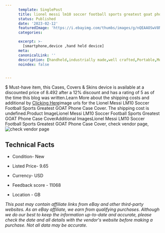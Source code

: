 ```yaml
---
      template: SinglePost
      title: lionel messi lm10 soccer football sports greatest goat phone case cover
      status: Published
      date: '2023-02-12'
      featuredImage: 'https://i.ebayimg.com/thumbs/images/g/nQEAAOSwV8NgZg-x/s-l225.jpg'
      categories: 

      excerpt: >-
        [smartphone,device ,hand held device]
      meta:
      canonicalLink: ''
      description: [handheld,industrially made,well crafted,Portable,Mobile,Compact,Convenient,Lightweight,Maneuverable,Man-portable,Miniature,Carriable,Hand-held,Light,Holdable,Transportable,Mobile device,Pocket-sized,On-the-go,Wireless,Cordless,Compact size,Convenient size, smartphone,device ,hand held device]
      noindex: false

        
---
```

$
    Must-have item, this Cases, Covers & Skins device is available at a discounted price of 8.492 after a 12% discount and has a rating of 5 as of the time this blog was written.Learn More about the shipping costs and additional by [Clicking Here](https://www.ebay.com/itm/114749499646?hash=item1ab79a68fe%3Ag%3AnQEAAOSwV8NgZg-x&amdata=enc%3AAQAHAAAA4M5heR9doWvCDAX%2FyO%2BxE2%2BA52Mf7XQlE8dv%2F1L9TtsV41X4xRC0Az0fAApcjr2BmwsIgjmwsFubwg3jb1dGojODr5g4RuHPCQLihUu1%2FTw23LA7KUASTYFa9LdYimtJsyAYU%2F%2BTMgsoe0RmIHd6EcdNFjALnIJBdJYh2cRNKcmHCrecY3yc%2BSRdD%2BOYR6QNLv0SdO87zUV2SdfN13fMbkxK%2F4PiF5hXl8kCsJXL%2F4MYdps8TvPViyPCDclgg%2BKhvP5fhTCIs177xhuwLsm%2BzUNgLyJY1xTERvvXJhnrCiIb&mkevt=1&mkcid=1&mkrid=711-53200-19255-0&campid=%253CePNCampaignId%253E&customid=%253CreferenceId%253E&toolid=10049)image urls for the Lionel Messi LM10 Soccer Football Sports Greatest GOAT Phone Case Cover. The shipping cost is undefined.Product ImageLionel Messi LM10 Soccer Football Sports Greatest GOAT Phone Case CoverAdditional ImagesLionel Messi LM10 Soccer Football Sports Greatest GOAT Phone Case Cover, check vendor page, ![check vendor page](https://origin-galleryplus.ebayimg.com/ws/web/114749499646_2_0_1/225x225.jpg,https://origin-galleryplus.ebayimg.com/ws/web/114749499646_3_0_1/225x225.jpg,https://origin-galleryplus.ebayimg.com/ws/web/114749499646_4_0_1/225x225.jpg,https://origin-galleryplus.ebayimg.com/ws/web/114749499646_5_0_1/225x225.jpg)
    
    

 ## Technical Facts 



     
      

 - Condition- New 


      

 - Listed Price- 9.65 


      

 - Currency- USD 


      

 - Feedback score - 11068 


      

 - Location - GB 


      
      

 *_This post may contain affiliate links from eBay and other third-party websites. As an eBay affiliate, we earn from qualifying purchases. Although we do our best to keep the information up-to-date and accurate, please check the date and all details with the vendor's website before making a purchase. Not all data may be accurate._*



    
    
    
    
    